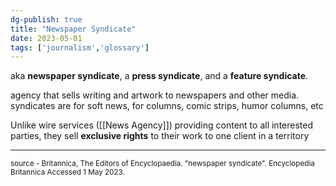 ```yaml
---
dg-publish: true
title: "Newspaper Syndicate"
date: 2023-05-01
tags: ['journalism','glossary']
---
```


aka **newspaper syndicate**, a **press syndicate**, and a **feature syndicate**.

agency that sells writing and artwork to newspapers and other media. 
syndicates are for soft news, for columns, comic strips, humor columns, etc 

Unlike wire services ([[News Agency]]) providing content to all interested parties, they sell **exclusive rights** to their work to one client in a territory 

---
<sub>
source - 
<a ="https://www.britannica.com/topic/newspaper-syndicate"> Britannica, The Editors of Encyclopaedia. "newspaper syndicate". Encyclopedia Britannica Accessed 1 May 2023. </a>
</sub>
